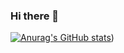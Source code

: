 ### Hi there 👋

[![Anurag's GitHub stats](https://github-readme-stats.vercel.app/api?username=SpinnerX)](https://github.com/anuraghazra/github-readme-stats))

<!--
**SpinnerX/SpinnerX** is a ✨ _special_ ✨ repository because its `README.md` (this file) appears on your GitHub profile.

Here are some ideas to get you started:

- 🔭 I’m currently working on ...
- 🌱 I’m currently learning ...
- 👯 I’m looking to collaborate on ...
- 🤔 I’m looking for help with ...
- 💬 Ask me about ...
- 📫 How to reach me: ...
- 😄 Pronouns: ...
- ⚡ Fun fact: ...
-->
